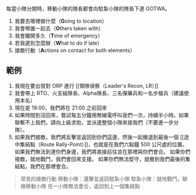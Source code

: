 每當小隊分開時，移動小隊的隊長都會向駐紮小隊的隊長下達 GOTWA。

1. 我要去哪裡做什麼（**G**oing to location）
2. 我會帶誰一起去（**O**thers taken with）
3. 我會離開多久（**T**ime of emergency）
4. 若我遲到怎麼辦（**W**hat to do if late）
5. 接敵行動（**A**ctions on contact for both elements）

## 範例
1. 我現在要出發對 ORP 進行 [[領隊偵察（Leader's Recon, LR）]]
2. 我會帶上 RTO、火支組隊長、Alpha隊長、三名彈藥兵和一名步槍兵（建議使用本名）
3. 現在是 19:00，我們將在 21:00 之前回來
4. 如果時間到沒回來，嘗試每五分鐘用無線電呼叫我們一次，持續半小時。如果聯繫不上我們，請向上級求助，並派遣整個小隊來接我們（不要進一步分隊）。
5. 如果我們接敵，我們將反擊並返回到你們這邊，然後一起撤退到最後一個 [[途中集結點（Route Rally-Point）]]，也就是在我們六點鐘 500 公尺處的位置。
如果我們無法到達你們身邊，我們將直接前往並在那裡與你們會合。
如果你們接敵，就地戰鬥，我們會回來支援。
如果你們無法堅守，就撤到我們最後的集結點，我們在那裡會合。

> 常見的接敵行動
> 移動小隊：還擊並返回駐紮小隊
> 駐紮小隊：就地戰鬥，聯絡移動小隊
> 任一小隊無法會合，返回到上一個集結點